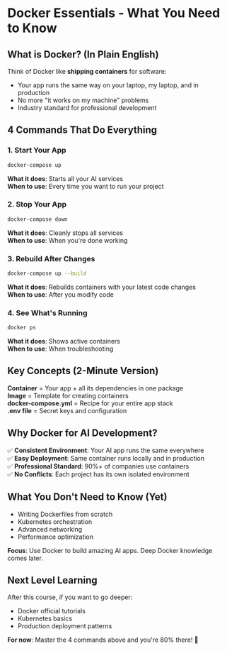 # Docker Essentials - What You Need to Know

## What is Docker? (In Plain English)
Think of Docker like **shipping containers** for software:
- Your app runs the same way on your laptop, my laptop, and in production
- No more "it works on my machine" problems
- Industry standard for professional development

## 4 Commands That Do Everything

### 1. Start Your App
```bash
docker-compose up
```
**What it does**: Starts all your AI services  
**When to use**: Every time you want to run your project

### 2. Stop Your App  
```bash
docker-compose down
```
**What it does**: Cleanly stops all services  
**When to use**: When you're done working

### 3. Rebuild After Changes
```bash
docker-compose up --build
```
**What it does**: Rebuilds containers with your latest code changes  
**When to use**: After you modify code

### 4. See What's Running
```bash
docker ps
```
**What it does**: Shows active containers  
**When to use**: When troubleshooting

## Key Concepts (2-Minute Version)

**Container** = Your app + all its dependencies in one package  
**Image** = Template for creating containers  
**docker-compose.yml** = Recipe for your entire app stack  
**.env file** = Secret keys and configuration  

## Why Docker for AI Development?

✅ **Consistent Environment**: Your AI app runs the same everywhere  
✅ **Easy Deployment**: Same container runs locally and in production  
✅ **Professional Standard**: 90%+ of companies use containers  
✅ **No Conflicts**: Each project has its own isolated environment  

## What You Don't Need to Know (Yet)
- Writing Dockerfiles from scratch
- Kubernetes orchestration
- Advanced networking
- Performance optimization

**Focus**: Use Docker to build amazing AI apps. Deep Docker knowledge comes later.

## Next Level Learning
After this course, if you want to go deeper:
- Docker official tutorials
- Kubernetes basics
- Production deployment patterns

**For now**: Master the 4 commands above and you're 80% there! 🐳